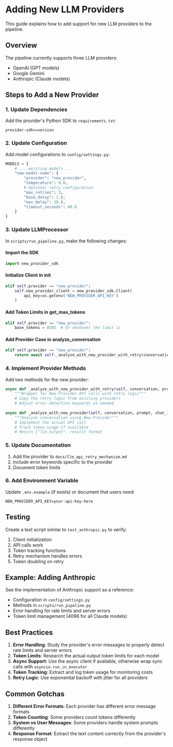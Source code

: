 # Adding New LLM Providers

This guide explains how to add support for new LLM providers to the pipeline.

## Overview

The pipeline currently supports three LLM providers:
- OpenAI (GPT models)
- Google Gemini
- Anthropic (Claude models)

## Steps to Add a New Provider

### 1. Update Dependencies

Add the provider's Python SDK to `requirements.txt`:
```
provider-sdk>=version
```

### 2. Update Configuration

Add model configurations to `config/settings.py`:
```python
MODELS = {
    # ... existing models ...
    "new-model-name": {
        "provider": "new_provider",
        "temperature": 0.0,
        # Optional retry configuration
        "max_retries": 3,
        "base_delay": 1.0,
        "max_delay": 30.0,
        "timeout_seconds": 60.0
    }
}
```

### 3. Update LLMProcessor

In `scripts/run_pipeline.py`, make the following changes:

#### Import the SDK
```python
import new_provider_sdk
```

#### Initialize Client in __init__
```python
elif self.provider == "new_provider":
    self.new_provider_client = new_provider_sdk.Client(
        api_key=os.getenv('NEW_PROVIDER_API_KEY')
    )
```

#### Add Token Limits in get_max_tokens
```python
elif self.provider == "new_provider":
    base_tokens = 8192  # Or whatever the limit is
```

#### Add Provider Case in analyze_conversation
```python
elif self.provider == "new_provider":
    return await self._analyze_with_new_provider_with_retry(conversation, final_prompt, chat_id)
```

### 4. Implement Provider Methods

Add two methods for the new provider:

```python
async def _analyze_with_new_provider_with_retry(self, conversation, prompt, chat_id=None):
    """Wrapper for New Provider API calls with retry logic"""
    # Copy the retry logic from existing providers
    # Adjust error detection keywords as needed
    
async def _analyze_with_new_provider(self, conversation, prompt, chat_id=None, retry_attempt=0):
    """Analyze conversation using New Provider"""
    # Implement the actual API call
    # Track token usage if available
    # Return {"llm_output": result} format
```

### 5. Update Documentation

1. Add the provider to `docs/llm_api_retry_mechanism.md`
2. Include error keywords specific to the provider
3. Document token limits

### 6. Add Environment Variable

Update `.env.example` (if exists) or document that users need:
```
NEW_PROVIDER_API_KEY=your-api-key-here
```

## Testing

Create a test script similar to `test_anthropic.py` to verify:
1. Client initialization
2. API calls work
3. Token tracking functions
4. Retry mechanism handles errors
5. Token doubling on retry

## Example: Adding Anthropic

See the implementation of Anthropic support as a reference:
- Configuration in `config/settings.py`
- Methods in `scripts/run_pipeline.py`
- Error handling for rate limits and server errors
- Token limit management (4096 for all Claude models)

## Best Practices

1. **Error Handling**: Study the provider's error messages to properly detect rate limits and server errors
2. **Token Limits**: Research the actual output token limits for each model
3. **Async Support**: Use the async client if available, otherwise wrap sync calls with `asyncio.run_in_executor`
4. **Token Tracking**: Extract and log token usage for monitoring costs
5. **Retry Logic**: Use exponential backoff with jitter for all providers

## Common Gotchas

1. **Different Error Formats**: Each provider has different error message formats
2. **Token Counting**: Some providers count tokens differently
3. **System vs User Messages**: Some providers handle system prompts differently
4. **Response Format**: Extract the text content correctly from the provider's response object